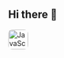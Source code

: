 ## Hi there 👋

<img src="https://cdn.jsdelivr.net/gh/devicons/devicon@latest/icons/javascript/javascript-original.svg" 
     width="40" height="40" 
     alt="JavaScript" 
     style="border-radius: 8px;" />


          


<!--
**zarkoto23/zarkoto23** is a ✨ _special_ ✨ repository because its `README.md` (this file) appears on your GitHub profile.

Here are some ideas to get you started:

- 🔭 I’m currently working on ...
- 🌱 I’m currently learning ...
- 👯 I’m looking to collaborate on ...
- 🤔 I’m looking for help with ...
- 💬 Ask me about ...
- 📫 How to reach me: ...
- 😄 Pronouns: ...
- ⚡ Fun fact: ...
-->
